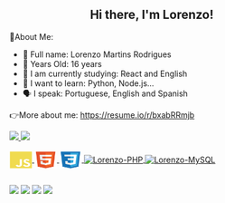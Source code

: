 <h2 align="center">
   Hi there, I'm Lorenzo!
</h2>


:bookmark_tabs:About Me:
- :thinking: Full name: Lorenzo Martins Rodrigues
- 💪 Years Old: 16 years
- :thinking: I am currently studying: React and English
- :seedling: I want to learn: Python, Node.js...
- :speaking_head: I speak: Portuguese, English and Spanish 

👉More about me: https://resume.io/r/bxabRRmjb


<div>
  <a href="https://beacons.ai/lorenzonfts">
  <img height="180em" src="https://github-readme-stats.vercel.app/api?username=lorenzonfts&show_icons=true&theme=dark&include_all_commits=true&count_private=true"/>
  <img height="180em" src="https://github-readme-stats.vercel.app/api/top-langs/?username=lorenzonfts&layout=compact&langs_count=16&theme=dark"/>
</div>
  
<div style="display: inline_block"><br>
  <img align="center" alt="Lorenzo-Js" height="30" width="40" src="https://raw.githubusercontent.com/devicons/devicon/master/icons/javascript/javascript-plain.svg">
  <img align="center" alt="Lorenzo-HTML" height="30" width="40" src="https://raw.githubusercontent.com/devicons/devicon/master/icons/html5/html5-original.svg">
  <img align="center" alt="Lorenzo-CSS" height="30" width="40" src="https://raw.githubusercontent.com/devicons/devicon/master/icons/css3/css3-original.svg">
  <img align="center" alt="Lorenzo-PHP" height="30" width="40" src="https://www.php.net/images/logos/new-php-logo.svg">
  <img align="center" alt="Lorenzo-MySQL" height="30" width="40" src="https://cdn.icon-icons.com/icons2/1381/PNG/512/mysqlworkbench_93532.png">

</div>
  
##
  
  
<div>
  <a href="https://www.youtube.com/Lorenzonfts" target="_blank"><img src="https://img.shields.io/badge/YouTube-FF0000?style=for-the-badge&logo=youtube&logoColor=white" target="_blank"></a>
  <a href="https://instagram.com/lorenzonfts" target="_blank"><img src="https://img.shields.io/badge/-Instagram-%23E4405F?style=for-the-badge&logo=instagram&logoColor=white" target="_blank"></a>
  <a href = "mailto:lorenzomartins1321@gmail.com"><img src="https://img.shields.io/badge/Gmail-D14836?style=for-the-badge&logo=gmail&logoColor=white" target="_blank"></a>
  <a href="https://www.linkedin.com/in/lorenzonfts/" target="_blank"><img src="https://img.shields.io/badge/-LinkedIn-%230077B5?style=for-the-badge&logo=linkedin&logoColor=white" target="_blank"></a>   
</div>


